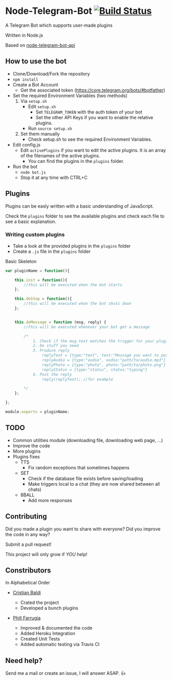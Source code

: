 # Node-Telegram-Bot [![Build Status](https://travis-ci.org/crisbal/Node-Telegram-Bot.svg)](https://travis-ci.org/crisbal/Node-Telegram-Bot)

A Telegram Bot which supports user-made plugins

Written in Node.js

Based on [node-telegram-bot-api](https://github.com/yagop/node-telegram-bot-api) 

## How to use the bot

* Clone/Download/Fork the repository
* ```npm install```
* Create a Bot Account 
    * Get the associated token (https://core.telegram.org/bots/#botfather)
* Set the required Environment Variables (two methods)
    1. Via ```setup.sh```
        * Edit ```setup.sh```
            * Set ```TELEGRAM_TOKEN``` with the auth token of your bot
            * Set the other API Keys if you want to enable the relative plugins.
        * Run ```source setup.sh```
    2. Set them manually
        * Check setup.sh to see the required Environment Variables.
* Edit config.js
    * Edit ```activePlugins``` if you want to edit the active plugins. It is an array of the filenames of the active plugins. 
        * You can find the plugins in the ```plugins``` folder.
* Run the bot
    * ```node bot.js``` 
    * Stop it at any time with CTRL+C

## Plugins

Plugins can be easly written with a basic understanding of JavaScript.

Check the ```plugins``` folder to see the available plugins and check each file to see a basic explanation.

### Writing custom plugins

* Take a look at the provided plugins in the ```plugins``` folder
* Create a ```.js``` file in the ```plugins``` folder

Basic Skeleton
``` javascript
var pluginName = function(){

    this.init = function(){
        //this will be executed when the bot starts
    };

    this.doStop = function(){
        //this will be executed when the bot shuts down
    };  


    this.doMessage = function (msg, reply) {
        //this will be executed whenever your bot get a message

        /*
            1. Check if the msg.text matches the trigger for your plugin
            2. Do stuff you need
            3. Produce reply 
                replyText = {type:"text", text:"Message you want to post"}
                replyAudio = {type:"audio", audio:"path/to/audio.mp3"}
                replyPhoto = {type:"photo", photo:"path/to/photo.png"}
                replyStatus = {type:"status", status:"typing"}
            4. Post the reply
                reply(replyText); //for example

        */
    };

};

module.exports = pluginName;
```
## TODO
* Common utilities module (downloading file, downloading web page, ...)
* Improve the code
* More plugins
* Plugins fixes
    * TTS
        * Fix random exceptions that sometimes happens
    * SET
        * Check if the database file exists before saving/loading
        * Make triggers local to a chat (they are now shared between all chats)
    * 8BALL
        * Add more responses

## Contributing
Did you made a plugin you want to share with everyone? Did you improve the code in any way?

Submit a pull request! 

This project will only grow if *YOU* help!

## Constributors
In Alphabetical Order

* [Cristian Baldi](https://github.com/crisbal/)
    * Crated the project
    * Developed a bunch plugins
    
* [Phill Farrugia](https://github.com/phillfarrugia/)
    * Improved & documented the code
    * Added Heroku Integration
    * Created Unit Tests
    * Added automatic testing via Travis CI 
    
## Need help?
Send me a mail or create an issue, I will answer ASAP. :+1: